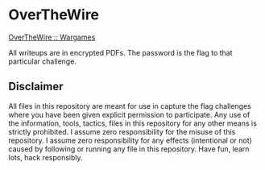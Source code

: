 # OverTheWire
[OverTheWire :: Wargames](http://overthewire.org/wargames/)

All writeups are in encrypted PDFs.  The password is the flag to that particular challenge.

## Disclaimer
All files in this repository are meant for use in capture the flag challenges where you have been given explicit permission to participate.  Any use of the information, tools, tactics, files in this repository for any other means is strictly prohibited.  I assume zero responsibility for the misuse of this repository.  I assume zero responsibility for any effects (intentional or not) caused by following or running any file in this repository.  Have fun, learn lots, hack responsibly.